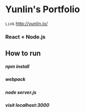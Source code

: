 Yunlin's Portfolio
=====================

`Link` http://yunlin.io/

### React + Node.js

How to run
--------

##### npm install
##### webpack
##### node server.js
##### visit localhost:3000
